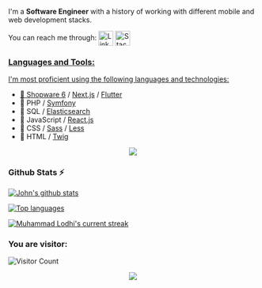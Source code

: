 
I'm a **Software Engineer** with a history of working with different mobile and web development stacks.


 You can reach me through: <a href="https://www.linkedin.com/in/muhammad-khan-lodhi/">
 <img  alt="LinkedIn" title="LinkedIn" src="https://img.shields.io/static/v1?message=LinkedIn&logo=linkedin&label=&color=0077B5&logoColor=white&labelColor=&style=for-the-badge" height="30" align="center" /></a>
<a href="https://stackoverflow.com/users/22289437/mlodhi">
 <img  alt="StackOverflow" title="StackOverflow" src="https://img.shields.io/static/v1?message=StackOverflow&logo=stackoverflow&label=&color=F58025&logoColor=FFFFFF&labelColor=&style=for-the-badge" height="30" align="center" />




### **Languages and Tools:**  
I'm most proficient using the following languages and technologies:

* 💙 [Shopware 6](https://github.com/shopware/platform/) / [Next.js](https://github.com/vercel/next.js) / [Flutter](https://github.com/flutter/flutter)
* 🐘 PHP / [Symfony](https://github.com/symfony/)
* 🔎 SQL / [Elasticsearch](https://github.com/elastic/elasticsearch/)
* 🔨️ JavaScript / [React.js](https://github.com/reactjs)
* 🎨 CSS / [Sass](https://github.com/sass/) / [Less](https://github.com/less/)
* 📄 HTML / [Twig](https://github.com/twigphp/)

  
<p align="center">
  <a href="https://skillicons.dev">
    <img src="https://skillicons.dev/icons?i=html,css,js,mysql,php,flutter,tailwind,react,next,nodejs,git,github,postman,stackoverflow" />
  </a>
</p>


### Github Stats ⚡

 [![John's github stats](https://bad-apple-github-readme.vercel.app/api?username=lodhik9&show_icons=true&count_private=true&line_height=20&icon_color=00b3ff&theme=blue-green&title_color=00b3ff)](#)
 
 [![Top languages](https://github-readme-mwendwa.vercel.app/api/top-langs/?username=lodhik9&layout=compact&count_private=true&theme=blue-green&title_color=00b3ff)](#)

[![Muhammad Lodhi's current streak](https://github-readme-streak-stats-blush.vercel.app/?user=lodhik9&count_private=true&theme=blue-green&title_color=00b3ff)](#)


### You are visitor: 
![Visitor Count](https://profile-counter.glitch.me/{lodhik9}/count.svg)

<p align="center">
     <img src="https://capsule-render.vercel.app/api?type=waving&color=gradient&height=100&section=footer"/>
</p>

